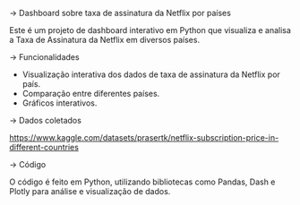 -> Dashboard sobre taxa de assinatura da Netflix por países

Este é um projeto de dashboard interativo em Python que visualiza e analisa a Taxa de Assinatura da Netflix em diversos países. 

-> Funcionalidades

- Visualização interativa dos dados de taxa de assinatura da Netflix por país.
- Comparação entre diferentes países.
- Gráficos interativos.

-> Dados coletados

https://www.kaggle.com/datasets/prasertk/netflix-subscription-price-in-different-countries

-> Código

O código é feito em Python, utilizando bibliotecas como Pandas, Dash e Plotly para análise e visualização de dados.

